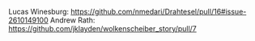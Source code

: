 Lucas Winesburg: https://github.com/nmedari/Drahtesel/pull/16#issue-2610149100
Andrew Rath: https://github.com/jklayden/wolkenscheiber_story/pull/7
